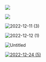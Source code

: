 ![](https://user-images.githubusercontent.com/8466209/204256833-d12508ae-8cb1-4381-ade5-7acfcc3f0e12.png)

![](https://user-images.githubusercontent.com/36441664/125708871-db9523c3-8d32-4423-976f-59a9c56a146d.png)

![2022-12-11 (3)](https://user-images.githubusercontent.com/8466209/206912519-cf441c73-314f-4056-a199-ca56110c9254.png)

![2022-12-12 (1)](https://user-images.githubusercontent.com/8466209/207072690-80ab2c3d-f41a-48bd-ab64-09df6afd4a26.png)

![Untitled](https://user-images.githubusercontent.com/8466209/207068091-8ee3cfa6-d68c-4f85-bb90-1597b9778f44.png)

[![2022-12-24 (5)](https://user-images.githubusercontent.com/8466209/209421514-d62c776a-77c0-4cb0-a0ac-5f33ba51c161.png)](https://help.ubuntu.com)
